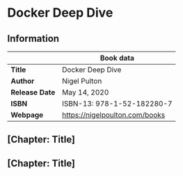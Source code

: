 # Docker Deep Dive

## Information

| | Book data |
| --- | --- |
| **Title**  | Docker Deep Dive |
| **Author** | Nigel Pulton |
| **Release Date** | May 14, 2020 |
| **ISBN** | ISBN-13: 978-1-52-182280-7 |
| **Webpage** | https://nigelpoulton.com/books |

## [Chapter: Title]

## [Chapter: Title]
